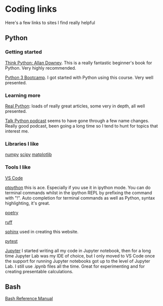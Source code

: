 # Coding links  

Here's a few links to sites I find really helpful  

## Python  

### Getting started

[Think Python: Allan Downey](https://allendowney.github.io/ThinkPython/index.html). This 
is a really fantastic beginner's book for Python. Very highly recommended.  

[Python 3 Bootcamp](https://github.com/Pierian-Data/Complete-Python-3-Bootcamp). I got 
started with Python using this course. Very well presented. 

### Learning more

[Real Python](https://realpython.com/): loads of really great articles, some very in depth, all well presented.

[Talk Python podcast](https://talkpython.fm/home) seems to have gone through a few name changes. Really good podcast, been going a long time so I tend to hunt for topics that interest me. 

###  Libraries I like

[numpy](https://numpy.org/) 
[scipy](https://scipy.org/)
[matplotlib](https://matplotlib.org/)

### Tools I like

[VS Code](https://code.visualstudio.com/)  

[ptpython](https://pypi.org/project/ptpython/) this is ace. Especially if you use it in ipython mode. You can do terminal commands whilst in the ipython REPL by prefixing the command with "!". Auto completion for terminal commands as well as Python, syntax highlighting, it's great.  

[poetry](https://python-poetry.org/)  

[ruff](https://docs.astral.sh/ruff/)  

[sphinx](https://www.sphinx-doc.org/en/master/) used in creating this website.  

[pytest](https://docs.pytest.org/)  

[Jupyter](https://jupyter.org/) I started writing all my code in Jupyter notebook, then for a long time Jupyter Lab was my IDE of choice, but I only moved to VS Code once the support for running Jupyter notebooks got up to the level of Jupyter Lab. I still use .ipynb files all the time. Great for experimenting and for creating presentable calculations.  


## Bash  

[Bash Reference Manual](https://www.gnu.org/software/bash/manual/bash.html)